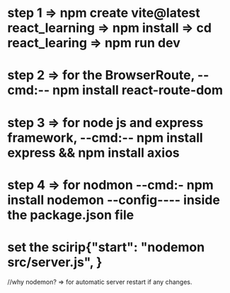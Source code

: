 
# step 1  =>  npm create vite@latest react_learning => npm install => cd react_learing => npm run dev
# step 2 => for the BrowserRoute, --cmd:-- npm install react-route-dom
# step 3 => for node js and express framework, --cmd:-- npm install express && npm install axios
# step 4 => for nodmon  --cmd:- npm install nodemon --config---- inside the package.json file  
# set the scirip{"start": "nodemon src/server.js", }           
 //why nodemon? => for automatic server  restart if any changes. 





